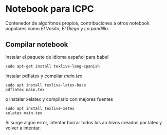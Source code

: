 # Notebook para ICPC

Contenedor de algoritmos propios, contribuciones a otros notebook populares como *El Vasito*, *El Diego* y *La pandilla*.

## Compilar notebook

Instalar el paquete de idioma español para babel
```
sudo apt-get install texlive-lang-spanish
```

Instalar pdflatex y compilar _main.tex_
```
sudo apt install texlive-latex-base
pdflatex main.tex
```

o instalar xelatex y compilarlo con mejores fuentes
```
sudo apt install texlive-xetex
xelatex main.tex
```

Si surge algún error, intentar borrar todos los archivos creados por latex y volver a intentar.